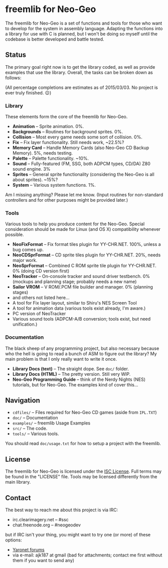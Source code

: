 freemlib for Neo-Geo
====================
The freemlib for Neo-Geo is a set of functions and tools for those who want to
develop for the system in assembly language. Adapting the functions into a library
for use with C is planned, but I won't be doing so myself until the codebase is
better developed and battle tested.

Status
------
The primary goal right now is to get the library coded, as well as provide
examples that use the library. Overall, the tasks can be broken down as follows:

(All percentage completions are estimates as of 2015/03/03. No project is ever truly finished. :wink:)

### Library ###
These elements form the core of the freemlib for Neo-Geo.

* **Animation** &ndash; Sprite animation. 0%.
* **Backgrounds** &ndash; Routines for background sprites. 0%.
* **Collision** &ndash; Most every game needs some sort of collision. 0%.
* **Fix** &ndash; Fix layer functionality. Still needs work, ~22.5%?
* **Memory Card** &ndash; Handle Memory Cards (also Neo-Geo CD Backup Memory). 5%, needs testing.
* **Palette** &ndash; Palette functionality. ~10%.
* **Sound** &ndash; Fully-featured (FM, SSG, both ADPCM types, CD/DA) Z80 sound engine. 3%
* **Sprites** &ndash; General sprite functionality (considering the Neo-Geo is all about sprites). ~15%?
* **System** &ndash; Various system functions. 1%.

Am I missing anything? Please let me know. (Input routines for non-standard controllers
and for other purposes might be provided later.)

### Tools ###
Various tools to help you produce content for the Neo-Geo. Special consideration
should be made for Linux (and OS X) compatibility whenever possible.

* **NeoFixFormat** &ndash; Fix format tiles plugin for YY-CHR.NET. 100%, unless a bug comes up.
* **NeoCDSprFormat** &ndash; CD sprite tiles plugin for YY-CHR.NET. 20%, needs major work.
* **NeoSprFormat** &ndash; Combined C ROM sprite tile plugin for YY-CHR.NET. 0% (doing CD version first)
* **NeoTracker** &ndash; On-console tracker and sound driver testbench. 0% (mockups and planning stage; probably needs a new name)
* **Sailor VROM** &ndash; V ROM/.PCM file builder and manager. 0% (planning stages)
* and others not listed here...
 * A tool for Fix layer layout, similar to Shiru's NES Screen Tool
 * A tool for animation data (various tools exist already, I'm aware.)
 * PC version of NeoTracker
 * Various sound tools (ADPCM-A/B conversion; tools exist, but need unification.)

### Documentation ###
The black sheep of any programming project, but also necessary because who the hell
is going to read a bunch of ASM to figure out the library? My main problem is that
I only really want to write it once.

* **Library Docs (text)** &ndash; The straight dope. See `doc/` folder.
* **Library Docs (HTML)** &ndash; The pretty version. Still very WIP.
* **Neo-Geo Programming Guide** &ndash; think of the Nerdy Nights (NES) tutorials,
but for Neo-Geo. The examples kind of cover this...

Navigation
----------
* `cdfiles/` &ndash; Files required for Neo-Geo CD games (aside from `IPL.TXT`)
* `doc/` &ndash; Documentation
* `examples/` &ndash; freemlib Usage Examples
* `src/` &ndash; The code.
* `tools/` &ndash; Various tools.

You should read `doc/usage.txt` for how to setup a project with the freemlib.

License
-------
The freemlib for Neo-Geo is licensed under the [ISC License](http://opensource.org/licenses/ISC).
Full terms may be found in the "LICENSE" file.
Tools may be licensed differently from the main library.

Contact
-------
The best way to reach me about this project is via IRC:
* irc.clearimagery.net &ndash; #ssc
* chat.freenode.org &ndash; #neogeodev

but if IRC isn't your thing, you might want to try one (or more) of these options:
* [Yaronet forums](http://www.yaronet.com/en/sujets.php?f=417)
* via e-mail: ajk187 at gmail (bad for attachments; contact me first without them
if you want to send any)
